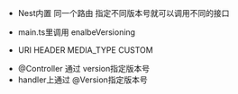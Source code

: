 - Nest内置 同一个路由 指定不同版本号就可以调用不同的接口

- main.ts里调用 enalbeVersioning
- URI HEADER MEDIA_TYPE CUSTOM

* @Controller 通过 version指定版本号
* handler上通过 @Version指定版本号
